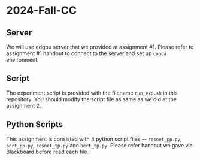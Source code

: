 # 2024-Fall-CC

## Server
We will use edgpu server that we provided at assignment #1. Please refer to assignment #1 handout to connect to the server and set up `conda` environment.

## Script
The experiment script is provided with the filename `run_exp.sh` in this repository. You should modify the script file as same as we did at the assignment 2.

## Python Scripts
This assignment is consisted with 4 python script files -- `resnet_pp.py`, `bert_pp.py`, `resnet_tp.py` and `bert_tp.py`. Please refer handout we gave via Blackboard before read each file.